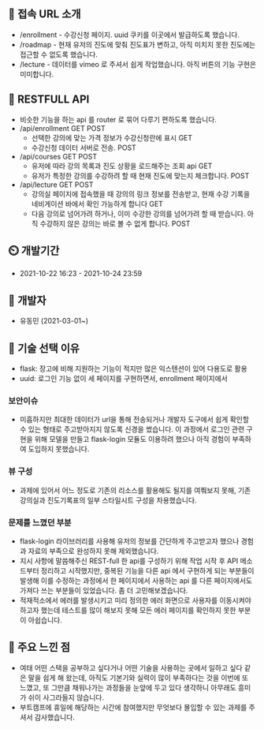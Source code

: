 ## 🔗 접속 URL 소개

- /enrollment - 수강신청 페이지. uuid 쿠키를 이곳에서 발급하도록 했습니다.
- /roadmap - 현재 유저의 진도에 맞춰 진도표가 변하고, 아직 미치지 못한 진도에는 접근할 수 없도록 했습니다.
- /lecture - 데이터를 vimeo 로 주셔서 쉽게 작업했습니다. 아직 버튼의 기능 구현은 미미합니다.

## 🎃 RESTFULL API

- 비슷한 기능을 하는 api 를 router 로 묶어 다루기 편하도록 했습니다.
- /api/enrollment GET POST
    - 선택한 강의에 맞는 가격 정보가 수강신청란에 표시 GET
    - 수강신청 데이터 서버로 전송. POST
- /api/courses GET POST
    - 유저에 따라 강의 목록과 진도 상황을 로드해주는 조회 api GET
    - 유저가 특정한 강의를 수강하려 할 때 현재 진도에 맞는지 체크합니다. POST
- /api/lecture GET POST
    - 강의실 페이지에 접속했을 때 강의의 링크 정보를 전송받고, 현재 수강 기록을 네비게이션 바에서 확인 가능하게 합니다 GET
    - 다음 강의로 넘어가려 하거나, 이미 수강한 강의를 넘어가려 할 때 받습니다. 아직 수강하지 않은 강의는 바로 볼 수 없게 합니다. POST

## ⏲️ 개발기간

- 2021-10-22 16:23 - 2021-10-24 23:59

## 🧙 개발자

- 유동민 (2021-03-01~)

## 📌 기술 선택 이유

- flask: 장고에 비해 지원하는 기능이 적지만 많은 익스텐션이 있어 다용도로 활용
- uuid: 로그인 기능 없이 세 페이지를 구현하면서, enrollment 페이지에서

### 보안이슈

- 미흡하지만 최대한 데이터가 url을 통해 전송되거나 개발자 도구에서 쉽게 확인할 수 있는 형태로 주고받아지지 않도록 신경을 썼습니다. 이 과정에서 로그인 관련 구현을 위해 모델을 만들고 flask-login
  모듈도 이용하려 했으나 아직 경험이 부족하여 도입하지 못했습니다.

### 뷰 구성

- 과제에 있어서 어느 정도로 기존의 리소스를 활용해도 될지를 여쭤보지 못해, 기존 강의실과 진도기록표의 일부 스타일시트 구성을 차용했습니다.

### 문제를 느꼈던 부분

- flask-login 라이브러리를 사용해 유저의 정보를 간단하게 주고받고자 했으나 경험과 자료의 부족으로 완성하지 못해 제외했습니다.
- 지시 사항에 말씀해주신 REST-full 한 api를 구성하기 위해 작업 시작 후 API 메소드부터 정리하고 시작했지만, 중복된 기능을 다른 api 에서 구현하게 되는 부분들이 발생해 이를 수정하는 과정에서 한
  페이지에서 사용하는 api 를 다른 페이지에서도 가져다 쓰는 부분들이 있었습니다. 좀 더 고민해보겠습니다.
- 적재적소에서 에러를 발생시키고 미리 정의한 에러 화면으로 사용자를 이동시켜야 하고자 했는데 테스트를 많이 해보지 못해 모든 에러 페이지를 확인하지 못한 부분이 아쉽습니다.

## 📌 주요 느낀 점

- 여태 어떤 스택을 공부하고 싶다거나 어떤 기술을 사용하는 곳에서 일하고 싶다 같은 말을 쉽게 해 왔는데, 아직도 기본기와 실력이 많이 부족하다는 것을 이번에 또 느꼈고, 또 그만큼 채워나가는 과정들을 눈앞에 두고
  있다 생각하니 아무래도 흥미가 쉬이 사그라들지 않습니다.
- 부트캠프에 휴일에 해당하는 시간에 참여했지만 무엇보다 몰입할 수 있는 과제를 주셔서 감사했습니다.

